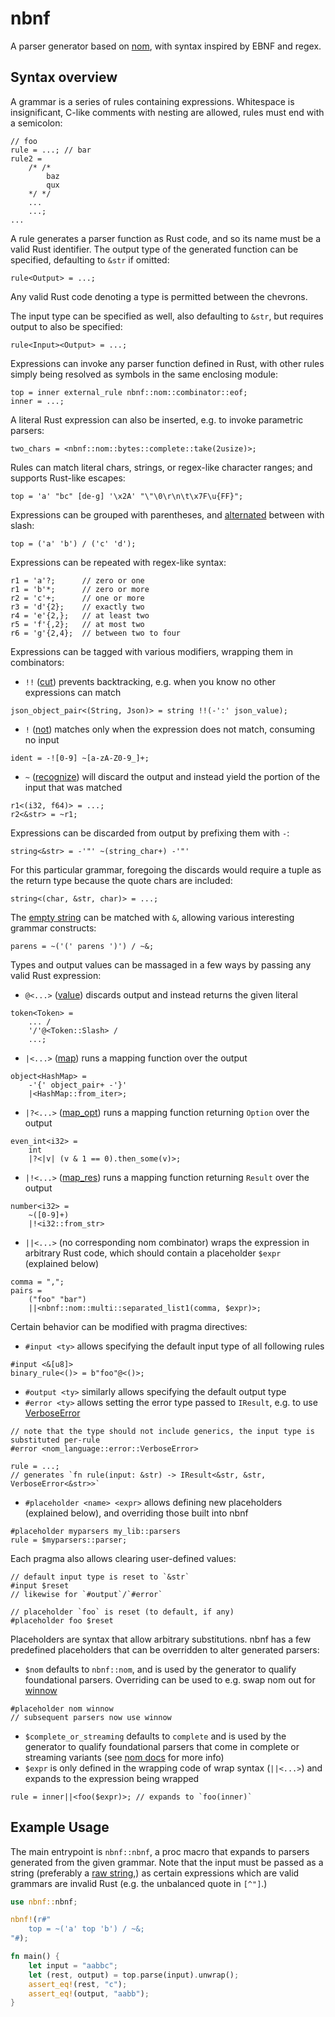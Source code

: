 # nbnf
A parser generator based on [nom](https://github.com/rust-bakery/nom/), with syntax inspired by EBNF and regex.

## Syntax overview
A grammar is a series of rules containing expressions. Whitespace is insignificant, C-like comments with nesting are allowed, rules must end with a semicolon:
```ebnf
// foo
rule = ...; // bar
rule2 =
    /* /*
        baz
        qux
    */ */
    ...
    ...;
...
```

A rule generates a parser function as Rust code, and so its name must be a valid Rust identifier.
The output type of the generated function can be specified, defaulting to `&str` if omitted:
```ebnf
rule<Output> = ...;
```
Any valid Rust code denoting a type is permitted between the chevrons.

The input type can be specified as well, also defaulting to `&str`, but requires output to also be specified:
```ebnf
rule<Input><Output> = ...;
```

Expressions can invoke any parser function defined in Rust, with other rules simply being resolved as symbols in the same enclosing module:
```ebnf
top = inner external_rule nbnf::nom::combinator::eof;
inner = ...;
```

A literal Rust expression can also be inserted, e.g. to invoke parametric parsers:
```ebnf
two_chars = <nbnf::nom::bytes::complete::take(2usize)>;
```

Rules can match literal chars, strings, or regex-like character ranges; and supports Rust-like escapes:
```ebnf
top = 'a' "bc" [de-g] '\x2A' "\"\0\r\n\t\x7F\u{FF}";
```

Expressions can be grouped with parentheses, and [alternated](https://docs.rs/nom/latest/nom/branch/fn.alt.html) between with slash:
```ebnf
top = ('a' 'b') / ('c' 'd');
```

Expressions can be repeated with regex-like syntax:
```ebnf
r1 = 'a'?;      // zero or one
r1 = 'b'*;      // zero or more
r2 = 'c'+;      // one or more
r3 = 'd'{2};    // exactly two
r4 = 'e'{2,};   // at least two
r5 = 'f'{,2};   // at most two
r6 = 'g'{2,4};  // between two to four
```

Expressions can be tagged with various modifiers, wrapping them in combinators:
* `!!` ([cut](https://docs.rs/nom/latest/nom/combinator/fn.cut.html)) prevents backtracking, e.g. when you know no other expressions can match
```ebnf
json_object_pair<(String, Json)> = string !!(-':' json_value);
```
* `!` ([not](https://docs.rs/nom/latest/nom/combinator/fn.not.html)) matches only when the expression does not match, consuming no input
```ebnf
ident = -![0-9] ~[a-zA-Z0-9_]+;
```
* `~` ([recognize](https://docs.rs/nom/latest/nom/combinator/fn.recognize.html)) will discard the output and instead yield the portion of the input that was matched
```ebnf
r1<(i32, f64)> = ...;
r2<&str> = ~r1;
```

Expressions can be discarded from output by prefixing them with `-`:
```ebnf
string<&str> = -'"' ~(string_char+) -'"'
```
For this particular grammar, foregoing the discards would require a tuple as the return type because the quote chars are included:
```ebnf
string<(char, &str, char)> = ...;
```

The [empty string](https://docs.rs/nom/latest/nom/combinator/fn.success.html) can be matched with `&`, allowing various interesting grammar constructs:
```ebnf
parens = ~('(' parens ')') / ~&;
```

Types and output values can be massaged in a few ways by passing any valid Rust expression:
* `@<...>` ([value](https://docs.rs/nom/latest/nom/combinator/fn.value.html)) discards output and instead returns the given literal
```ebnf
token<Token> =
    ... /
    '/'@<Token::Slash> /
    ...;
```
* `|<...>` ([map](https://docs.rs/nom/latest/nom/combinator/fn.map.html)) runs a mapping function over the output
```ebnf
object<HashMap> =
    -'{' object_pair+ -'}'
    |<HashMap::from_iter>;
```
* `|?<...>` ([map_opt](https://docs.rs/nom/latest/nom/combinator/fn.map_opt.html)) runs a mapping function returning `Option` over the output
```ebnf
even_int<i32> =
    int
    |?<|v| (v & 1 == 0).then_some(v)>;
```
* `|!<...>` ([map_res](https://docs.rs/nom/latest/nom/combinator/fn.map_res.html)) runs a mapping function returning `Result` over the output
```ebnf
number<i32> =
    ~([0-9]+)
    |!<i32::from_str>
```
* `||<...>` (no corresponding nom combinator) wraps the expression in arbitrary Rust code, which should contain a placeholder `$expr` (explained below)
```ebnf
comma = ",";
pairs =
    ("foo" "bar")
    ||<nbnf::nom::multi::separated_list1(comma, $expr)>;
```

Certain behavior can be modified with pragma directives:
* `#input <ty>` allows specifying the default input type of all following rules
```ebnf
#input <&[u8]>
binary_rule<()> = b"foo"@<()>;
```
* `#output <ty>` similarly allows specifying the default output type
* `#error <ty>` allows setting the error type passed to `IResult`, e.g. to use [VerboseError](https://docs.rs/nom-language/latest/nom_language/error/struct.VerboseError.html)
```ebnf
// note that the type should not include generics, the input type is substituted per-rule
#error <nom_language::error::VerboseError>

rule = ...;
// generates `fn rule(input: &str) -> IResult<&str, &str, VerboseError<&str>>`
```
* `#placeholder <name> <expr>` allows defining new placeholders (explained below), and overriding those built into nbnf
```ebnf
#placeholder myparsers my_lib::parsers
rule = $myparsers::parser;
```

Each pragma also allows clearing user-defined values:
```ebnf
// default input type is reset to `&str`
#input $reset
// likewise for `#output`/`#error`

// placeholder `foo` is reset (to default, if any)
#placeholder foo $reset
```

Placeholders are syntax that allow arbitrary substitutions. nbnf has a few predefined placeholders that can be overridden to alter generated parsers:
* `$nom` defaults to `nbnf::nom`, and is used by the generator to qualify foundational parsers. Overriding can be used to e.g. swap nom out for [winnow](https://crates.io/crates/winnow)
```ebnf
#placeholder nom winnow
// subsequent parsers now use winnow
```
* `$complete_or_streaming` defaults to `complete` and is used by the generator to qualify foundational parsers that come in complete or streaming variants (see [nom docs](https://docs.rs/nom/latest/nom/#streaming--complete) for more info)
* `$expr` is only defined in the wrapping code of wrap syntax (`||<...>`) and expands to the expression being wrapped
```ebnf
rule = inner||<foo($expr)>; // expands to `foo(inner)`
```

## Example Usage
The main entrypoint is `nbnf::nbnf`, a proc macro that expands to parsers generated from the given grammar.
Note that the input must be passed as a string (preferably a [raw string](https://doc.rust-lang.org/reference/tokens.html#raw-string-literals),)
as certain expressions which are valid grammars are invalid Rust (e.g. the unbalanced quote in `[^"]`.)

```rust
use nbnf::nbnf;

nbnf!(r#"
    top = ~('a' top 'b') / ~&;
"#);

fn main() {
    let input = "aabbc";
    let (rest, output) = top.parse(input).unwrap();
    assert_eq!(rest, "c");
    assert_eq!(output, "aabb");
}
```
